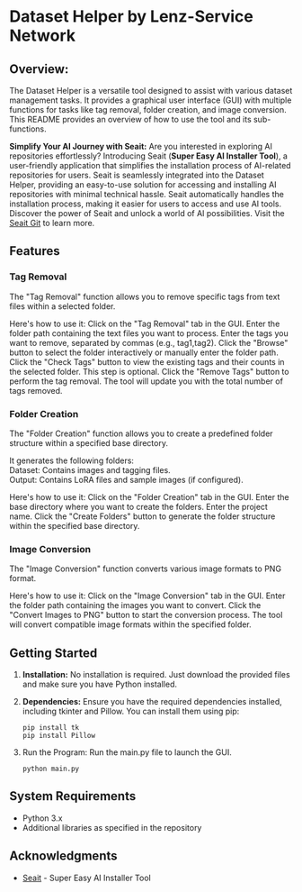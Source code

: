 # Dataset Helper by Lenz-Service Network

## Overview:

The Dataset Helper is a versatile tool designed to assist with various dataset management tasks. It provides a graphical user interface (GUI) with multiple functions for tasks like tag removal, folder creation, and image conversion. This README provides an overview of how to use the tool and its sub-functions.

**Simplify Your AI Journey with Seait:**
Are you interested in exploring AI repositories effortlessly? Introducing Seait (**Super Easy AI Installer Tool**), a user-friendly application that simplifies the installation process of AI-related repositories for users. Seait is seamlessly integrated into the Dataset Helper, providing an easy-to-use solution for accessing and installing AI repositories with minimal technical hassle. Seait automatically handles the installation process, making it easier for users to access and use AI tools. Discover the power of Seait and unlock a world of AI possibilities. Visit the [Seait Git](https://github.com/diStyApps/seait) to learn more.

## Features

### Tag Removal

The "Tag Removal" function allows you to remove specific tags from text files within a selected folder. 

Here's how to use it:
Click on the "Tag Removal" tab in the GUI.
Enter the folder path containing the text files you want to process.
Enter the tags you want to remove, separated by commas (e.g., tag1,tag2).
Click the "Browse" button to select the folder interactively or manually enter the folder path.
Click the "Check Tags" button to view the existing tags and their counts in the selected folder. This step is optional.
Click the "Remove Tags" button to perform the tag removal. The tool will update you with the total number of tags removed.

### Folder Creation

The "Folder Creation" function allows you to create a predefined folder structure within a specified base directory. 

It generates the following folders:  
Dataset: Contains images and tagging files.  
Output: Contains LoRA files and sample images (if configured).

Here's how to use it:
Click on the "Folder Creation" tab in the GUI.
Enter the base directory where you want to create the folders.
Enter the project name.
Click the "Create Folders" button to generate the folder structure within the specified base directory.

### Image Conversion

The "Image Conversion" function converts various image formats to PNG format. 

Here's how to use it:
Click on the "Image Conversion" tab in the GUI.
Enter the folder path containing the images you want to convert.
Click the "Convert Images to PNG" button to start the conversion process. The tool will convert compatible image formats within the specified folder.

## Getting Started

1. **Installation:** No installation is required. Just download the provided files and make sure you have Python installed.

2. **Dependencies:** Ensure you have the required dependencies installed, including tkinter and Pillow. You can install them using pip:
   ```
   pip install tk
   pip install Pillow

3. Run the Program: Run the main.py file to launch the GUI.
   ```
   python main.py

## System Requirements

- Python 3.x
- Additional libraries as specified in the repository

## Acknowledgments

- [Seait](https://github.com/diStyApps/seait) - Super Easy AI Installer Tool

